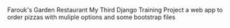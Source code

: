 Farouk's Garden Restaurant
My Third Django Training Project
a web app to order pizzas with muliple options and some bootstrap files